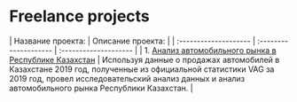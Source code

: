 # Freelance projects

| Название проекта: | Описание проекта: |
| :-------------------- | :-------------------- | :-------------------- |
| 1. [Анализ автомобильного рынка в Республике Казахстан](https://github.com/MrSever06/pet_projects/tree/main/1.%20%D0%90%D0%BD%D0%B0%D0%BB%D0%B8%D0%B7%20%D1%80%D1%8B%D0%BD%D0%BA%D0%B0%20%D0%B0%D0%B2%D1%82%D0%BE%D0%BC%D0%BE%D0%B1%D0%B8%D0%BB%D0%B5%D0%B9%20%D0%B2%20%D0%A0%D0%B5%D1%81%D0%BF%D1%83%D0%B1%D0%BB%D0%B8%D0%BA%D0%B5%20%D0%9A%D0%B0%D0%B7%D0%B0%D1%85%D1%81%D1%82%D0%B0%D0%BD) | Используя данные о продажах автомобилей в Казахстане 2019 год, полученные из официальной статистики VAG за 2019 год, провел исследовательский анализ данных и анализ автомобильного рынка Республики Казахстан. |
